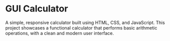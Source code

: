 #  GUI Calculator
A simple, responsive calculator built using HTML, CSS, and JavaScript. This project showcases a functional calculator that performs basic arithmetic operations, with a clean and modern user interface.
